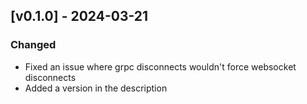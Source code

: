 ## [v0.1.0] - 2024-03-21

### Changed

- Fixed an issue where grpc disconnects wouldn't force websocket disconnects
- Added a version in the description